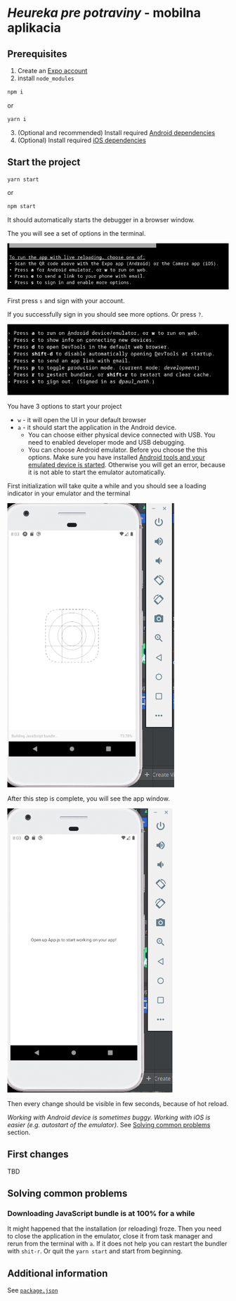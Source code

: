 # *Heureka pre potraviny* - mobilna aplikacia

## Prerequisites
1. Create an [Expo account](Expo.io)
2. install `node_modules`
```sh
npm i
```
or
```sh
yarn i
```
3. (Optional and recommended) Install required [Android dependencies](https://docs.expo.io/versions/v37.0.0/workflow/android-studio-emulator/)
4. (Optional) Install required [iOS dependencies](https://docs.expo.io/versions/v37.0.0/workflow/ios-simulator/)

## Start the project
```sh
yarn start
```
or
```sh
npm start
```
It should automatically starts the debugger in a browser window.

The you will see a set of options in the terminal.

![First options](./docs/start_options.png)

First press `s` and sign with your account.

If you successfully sign in you should see more options. Or press `?`.

![Default options](./docs/start_options2.png)

You have 3 options to start your project
- `w` - it will open the UI in your default browser
- `a` - it should start the application in the Android device.
  - You can choose either physical device connected with USB. You need to enabled developer mode and USB debugging.
  - You can choose Android emulator. Before you choose the this options. Make sure you have installed [Android tools and your emulated device is started](https://docs.expo.io/versions/v37.0.0/workflow/android-studio-emulator/#step-2-set-up-a-virtual-device). Otherwise you will get an error, because it is not able to start the emulator automatically.

First initialization will take quite a while and you should see a loading indicator in your emulator and the terminal

![App initialization](./docs/starting_android.png)

After this step is complete, you will see the app window.

![Application initialized](./docs/android_success_first_run.png)

Then every change should be visible in few seconds, because of hot reload.

*Working with Android device is sometimes buggy. Working with iOS is easier (e.g. autostart of the emulator)*. See [Solving common problems](#solving-common-problems) section.

## First changes
TBD

## Solving common problems
### Downloading JavaScript bundle is at 100% for a while
It might happened that the installation (or reloading) froze. Then you need to close the application in the emulator, close it from task manager and rerun from the terminal with `a`.
If it does not help you can restart the bundler with `shit-r`. Or quit the `yarn start` and start from beginning.

## Additional information
See [`package.json`](package.json)